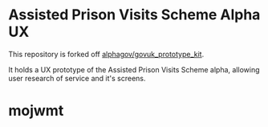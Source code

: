 # Assisted Prison Visits Scheme Alpha UX

This repository is forked off [alphagov/govuk_prototype_kit](https://github.com/alphagov/govuk_prototype_kit).

It holds a UX prototype of the Assisted Prison Visits Scheme alpha, allowing user research of service and it's screens.

# mojwmt
